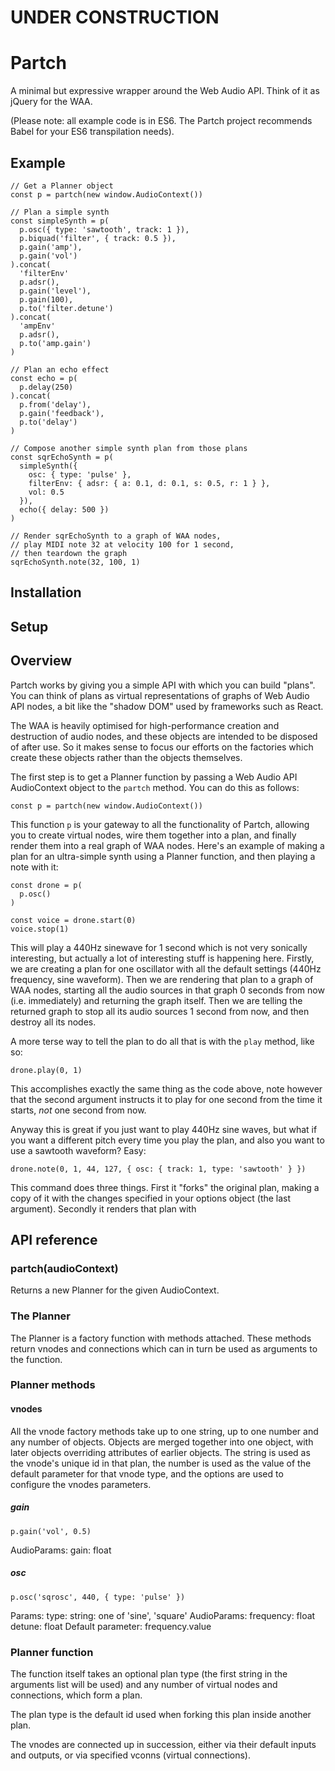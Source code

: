 # UNDER CONSTRUCTION

# Partch

A minimal but expressive wrapper around the Web Audio API. Think of it as jQuery for the WAA.

(Please note: all example code is in ES6. The Partch project recommends Babel for your ES6 transpilation needs).

## Example

```
// Get a Planner object
const p = partch(new window.AudioContext())

// Plan a simple synth
const simpleSynth = p(
  p.osc({ type: 'sawtooth', track: 1 }),
  p.biquad('filter', { track: 0.5 }),
  p.gain('amp'),
  p.gain('vol')
).concat(
  'filterEnv'
  p.adsr(),
  p.gain('level'),
  p.gain(100),
  p.to('filter.detune')
).concat(
  'ampEnv'
  p.adsr(),
  p.to('amp.gain')
)

// Plan an echo effect
const echo = p(
  p.delay(250)
).concat(
  p.from('delay'),
  p.gain('feedback'),
  p.to('delay')
)

// Compose another simple synth plan from those plans
const sqrEchoSynth = p(
  simpleSynth({
    osc: { type: 'pulse' },
    filterEnv: { adsr: { a: 0.1, d: 0.1, s: 0.5, r: 1 } },
    vol: 0.5
  }),
  echo({ delay: 500 })
)

// Render sqrEchoSynth to a graph of WAA nodes,
// play MIDI note 32 at velocity 100 for 1 second,
// then teardown the graph
sqrEchoSynth.note(32, 100, 1)
```

## Installation

## Setup

## Overview

Partch works by giving you a simple API with which you can build "plans". You can think of plans as virtual representations of graphs of Web Audio API nodes, a bit like the "shadow DOM" used by frameworks such as React.

The WAA is heavily optimised for high-performance creation and destruction of audio nodes, and these objects are intended to be disposed of after use. So it makes sense to focus our efforts on the factories which create these objects rather than the objects themselves.

The first step is to get a Planner function by passing a Web Audio API AudioContext object to the `partch` method. You can do this as follows:

```
const p = partch(new window.AudioContext())
```

This function `p` is your gateway to all the functionality of Partch, allowing you to create virtual nodes, wire them together into a plan, and finally render them into a real graph of WAA nodes. Here's an example of making a plan for an ultra-simple synth using a Planner function, and then playing a note with it:

```
const drone = p(
  p.osc()
)

const voice = drone.start(0)
voice.stop(1)
```

This will play a 440Hz sinewave for 1 second which is not very sonically interesting, but actually a lot of interesting stuff is happening here. Firstly, we are creating a plan for one oscillator with all the default settings (440Hz frequency, sine waveform). Then we are rendering that plan to a graph of WAA nodes, starting all the audio sources in that graph 0 seconds from now (i.e. immediately) and returning the graph itself. Then we are telling the returned graph to stop all its audio sources 1 second from now, and then destroy all its nodes.

A more terse way to tell the plan to do all that is with the `play` method, like so:

```
drone.play(0, 1)
```

This accomplishes exactly the same thing as the code above, note however that the second argument instructs it to play for one second from the time it starts, *not* one second from now.

Anyway this is great if you just want to play 440Hz sine waves, but what if you want a different pitch every time you play the plan, and also you want to use a sawtooth waveform? Easy:

```
drone.note(0, 1, 44, 127, { osc: { track: 1, type: 'sawtooth' } })
```

This command does three things. First it "forks" the original plan, making a copy of it with the changes specified in your options object (the last argument). Secondly it renders that plan with 

## API reference

### partch(audioContext)

Returns a new Planner for the given AudioContext.

### The Planner

The Planner is a factory function with methods attached. These methods return vnodes and connections which can in turn be used as arguments to the function.

### Planner methods

#### vnodes

All the vnode factory methods take up to one string, up to one number and any number of objects. Objects are merged together into one object, with later objects overriding attributes of earlier objects. The string is used as the vnode's unique id in that plan, the number is used as the value of the default parameter for that vnode type, and the options are used to configure the vnodes parameters.

##### gain

```
p.gain('vol', 0.5)
```

AudioParams:
  gain: float

##### osc

```
p.osc('sqrosc', 440, { type: 'pulse' })
```

Params:
  type: string: one of 'sine', 'square'
AudioParams:
  frequency: float
  detune: float
Default parameter: frequency.value

### Planner function

The function itself takes an optional plan type (the first string in the arguments list will be used) and any number of virtual nodes and connections, which form a plan.

The plan type is the default id used when forking this plan inside another plan.

The vnodes are connected up in succession, either via their default inputs and outputs, or via specified vconns (virtual connections).